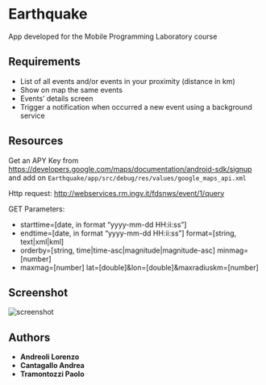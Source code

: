 # Earthquake
 App developed for the Mobile Programming Laboratory course
 
## Requirements
* List of all events and/or events in your proximity (distance in km)
* Show on map the same events
* Events’ details screen
* Trigger a notification when occurred a new event using a background service

## Resources
Get an APY Key from https://developers.google.com/maps/documentation/android-sdk/signup  and add on `Earthquake/app/src/debug/res/values/google_maps_api.xml`

Http request: http://webservices.rm.ingv.it/fdsnws/event/1/query

GET Parameters:
* starttime=[date, in format “yyyy-mm-dd HH:ii:ss”]
* endtime=[date, in format “yyyy-mm-dd HH:ii:ss”] format=[string, text|xml|kml]
* orderby=[string, time|time-asc|magnitude|magnitude-asc] minmag=[number]
* maxmag=[number] lat=[double]&lon=[double]&maxradiuskm=[number]

 
## Screenshot
![screenshot](https://user-images.githubusercontent.com/34028703/50698113-63d16a80-1044-11e9-924a-81bf31ac2bf6.jpg)

## Authors

* **Andreoli Lorenzo**
* **Cantagallo Andrea**
* **Tramontozzi Paolo**
